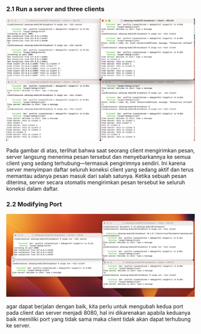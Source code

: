 ### 2.1 Run a server and three clients

![Run a server and three clients](images/2_1.png)

Pada gambar di atas, terlihat bahwa saat seorang client mengirimkan pesan, server langsung menerima pesan tersebut dan menyebarkannya ke semua client yang sedang terhubung—termasuk pengirimnya sendiri. Ini  karena server menyimpan daftar seluruh koneksi client yang sedang aktif dan terus memantau adanya pesan masuk dari salah satunya. Ketika sebuah pesan diterima, server secara otomatis mengirimkan pesan tersebut ke seluruh koneksi dalam daftar.

### 2.2 Modifying Port

![Modifying port](images/2_2.png)

agar dapat berjalan dengan baik, kita perlu untuk mengubah kedua port pada client dan server menjadi 8080, hal ini dikarenakan apabila keduanya baik memiliki port yang tidak sama maka client tidak akan dapat terhubung ke server.